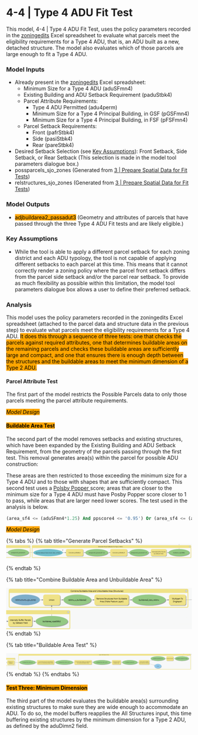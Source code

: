 # 4-4 | Type 4 ADU Fit Test

This model, 4-4 | Type 4 ADU Fit Test, uses the policy parameters recorded in the [zoningedits](../../analysis-preparation/tabular-inputs/#tabular-inputs) Excel spreadsheet to evaluate what parcels meet the eligibility requirements for a Type 4 ADU, that is, an ADU built as a new, detached structure. The model also evaluates which of those parcels are large enough to fit a Type 4 ADU.

### Model Inputs

* Already present in the [zoningedits](../../analysis-preparation/tabular-inputs/) Excel spreadsheet:
  * Minimum Size for a Type 4 ADU (aduSFmn4)
  * Existing Building and ADU Setback Requirement (paduStbk4)
  * Parcel Attribute Requirements:&#x20;
    * Type 4 ADU Permitted (adu4perm)
    * Minimum Size for a Type 4 Principal Building, in GSF (pGSFmn4)
    * Minimum Size for a Type 4 Principal Building, in FSF (pFSFmn4)
  * Parcel Setback Requirements:&#x20;
    * Front (pafrStbk4)
    * Side (pasiStbk4)
    * Rear (pareStbk4)
* Desired Setback Selection (see [Key Assumptions](4-4-or-type-4-adu-fit-test.md#key-assumptions)): Front Setback, Side Setback, or Rear Setback (This selection is made in the model tool parameters dialogue box.)
* possparcels\_sjo\_zones (Generated from [3 | Prepare Spatial Data for Fit Tests](../../analysis-steps/3-or-prepare-spatial-data-for-fit-tests.md))
* relstructures\_sjo\_zones (Generated from [3 | Prepare Spatial Data for Fit Tests](../../analysis-steps/3-or-prepare-spatial-data-for-fit-tests.md))

### Model Outputs

* <mark style="background-color:orange;">adjbuildarea2\_passadut3</mark> (Geometry and attributes of parcels that have passed through the three Type 4 ADU Fit tests and are likely eligible.)&#x20;

### Key Assumptions

* While the tool is able to apply a different parcel setback for each zoning district and each ADU typology, the tool is not capable of applying different setbacks to each parcel at this time. This means that it cannot correctly render a zoning policy where the parcel front setback differs from the parcel side setback and/or the parcel rear setback. To provide as much flexibility as possible within this limitation, the model tool parameters dialogue box allows a user to define their preferred setback.

### Analysis

This model uses the policy parameters recorded in the zoningedits Excel spreadsheet (attached to the parcel data and structure data in the previous step) to evaluate what parcels meet the eligibility requirements for a Type 4 ADU. <mark style="background-color:orange;">It does this through a sequence of three tests: one that checks the parcels against required attributes, one that determines buildable areas on the remaining parcels and checks these buildable areas are sufficiently large and compact, and one that ensures there is enough depth between the structures and the buildable areas to meet the minimum dimension of a Type 2 ADU.</mark>

#### Parcel Attribute Test

The first part of the model restricts the Possible Parcels data to only those parcels meeting the parcel attribute requirements.&#x20;

_<mark style="background-color:orange;">Model Design</mark>_

#### <mark style="background-color:orange;">Buildable Area Test</mark>

The second part of the model removes setbacks and existing structures, which have been expanded by the Existing Building and ADU Setback Requirement, from the geometry of the parcels passing through the first test. This removal generates area(s) within the parcel for possible ADU construction:



These areas are then restricted to those exceeding the minimum size for a Type 4 ADU and to those with shapes that are sufficiently compact. This second test uses a [Polsby Popper ](https://en.wikipedia.org/wiki/Polsby%E2%80%93Popper\_test)score; areas that are closer to the minimum size for a Type 4 ADU must have Posby Popper score closer to 1 to pass, while areas that are larger need lower scores. The test used in the analysis is below.

```sql
(area_sf4 <= (aduSFmn4*1.25) And ppscore4 <= '0.95') Or (area_sf4 <= (aduSFmn4*1.5) And ppscore4 <= '0.85') Or (area_sf4 <= (aduSFmn4*1.75) And ppscore4 <= '0.75') Or (area_sf4 <= (aduSFmn4*2.0) And ppscore4 <= '0.5') Or (area_sf4 <= (aduSFmn4*2.25) And ppscore4 <= '0.25') Or (area_sf4 <= (aduSFmn4*2.5) And ppscore4 <= '0.15') Or (area_sf4 <= (aduSFmn4* 3) And ppscore4 <= '0.10')
```

_<mark style="background-color:orange;">Model Design</mark>_

{% tabs %}
{% tab title="Generate Parcel Setbacks" %}
![Click to expand](../../.gitbook/assets/4b.png)


{% endtab %}

{% tab title="Combine Buildable Area and Unbuildable Area" %}


![Click to Expand](<../../.gitbook/assets/4c (1).png>)
{% endtab %}

{% tab title="Buildable Area Test" %}


![Click to expand](../../.gitbook/assets/4d.png)
{% endtab %}
{% endtabs %}

#### <mark style="background-color:orange;">Test Three: Minimum Dimension</mark>

The third part of the model evaluates the buildable area(s) surrounding existing structures to make sure they are wide enough to accommodate an ADU. To do so, the model buffers reapplies the All Structures input, this time buffering existing structures by the minimum dimension for a Type 2 ADU, as defined by the aduDimn2 field.
